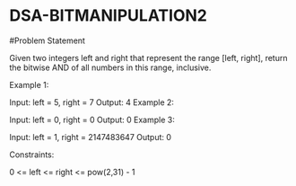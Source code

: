 # DSA-BITMANIPULATION2
#Problem Statement

Given two integers left and right that represent the range [left, right], return the bitwise AND of all numbers in this range, inclusive.

 

Example 1:

Input: left = 5, right = 7
Output: 4
Example 2:

Input: left = 0, right = 0
Output: 0
Example 3:

Input: left = 1, right = 2147483647
Output: 0
 

Constraints:

0 <= left <= right <= pow(2,31) - 1
